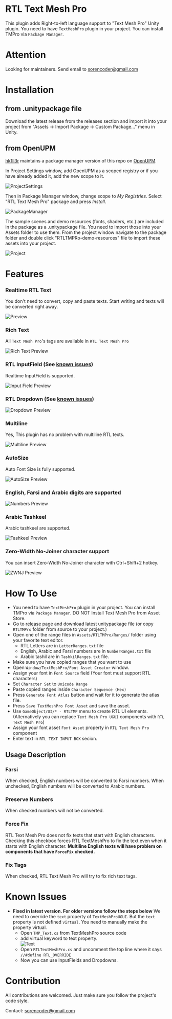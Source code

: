 # RTL Text Mesh Pro
This plugin adds Right-to-left language support to "Text Mesh Pro" Unity plugin. 
You need to have `TextMeshPro` plugin in your project. You can install TMPro via `Package Manager`.

# Attention
Looking for maintainers. Send email to sorencoder@gmail.com

# Installation
## from .unitypackage file
Download the latest release from the releases section and import it into your project from "Assets -> Import Package -> Custom Package..." menu in Unity.

## from OpenUPM
[hk1ll3r](https://github.com/hk1ll3r/) maintains a package manager version of this repo on [OpenUPM](https://openupm.com/packages/com.nosuchstudio.rtltmpro/).

In Project Settings window, add OpenUPM as a scoped registry or if you have already added it, add the new scope to it.

![ProjectSettings](Screenshots/ProjectSettings.PNG)

Then in Package Manager window, change scope to *My Registries*. Select "RTL Text Mesh Pro" package and press *Install*.

![PackageManager](Screenshots/PackageManager.PNG)

The sample scenes and demo resources (fonts, shaders, etc.) are included in the package as a .unitypackage file. You need to import those into your Assets folder to use them. From the project window navigate to the package folder and double click "RTLTMPRo-demo-resources" file to import these assets into your project.

![Project](Screenshots/Project.PNG)

# Features
### Realtime RTL Text
You don't need to convert, copy and paste texts. Start writing and texts will be converted right away.  
  
![Preview](Screenshots/Realtime.gif)

### Rich Text
All `Text Mesh Pro`'s tags are available in `RTL Text Mesh Pro`
  
![Rich Text Preview](Screenshots/Rich%20Text.PNG)

### RTL InputField (See [known issues](#known-issues))
Realtime InputField is supported.  
  
![Input Field Preview](Screenshots/InputField.gif)  

### RTL Dropdown (See [known issues](#known-issues))
  
![Dropdown Preview](Screenshots/Dropdown.gif)

### Multiline
Yes, This plugin has no problem with multiline RTL texts.
  
![Multiline Preview](Screenshots/Multiline.PNG)

### AutoSize
Auto Font Size is fully supported.  
  
![AutoSize Preview](Screenshots/AutoSize.gif)

### English, Farsi and Arabic digits are supported
  
![Numbers Preview](Screenshots/Numbers.PNG)

### Arabic Tashkeel
Arabic tashkeel are supported.  
  
![Tashkeel Preview](Screenshots/Arabic%20Text.PNG)  

### Zero-Width No-Joiner character support
You can insert Zero-Width No-Joiner character with Ctrl+Shift+2 hotkey.  
  
![ZWNJ Preview](Screenshots/zwnj.PNG)  



# How To Use
* You need to have `TextMeshPro` plugin in your project. You can install TMPro via `Package Manager`. DO NOT Install Text Mesh Pro from Asset Store.
* Go to [release](https://github.com/sorencoder/RTLTMPro/releases) page and download latest unitypackage file (or copy `RTLTMPro` folder from source to your project.)
* Open one of the range files in `Assets/RTLTMPro/Ranges/` folder using your favorite text editor.
  * RTL Letters are in `LetterRanges.txt` file
  * English, Arabic and Farsi numbers are in `NumberRanges.txt` file
  * Arabic tashil are in `TashkilRanges.txt` file.
* Make sure you have copied ranges that you want to use
* Open `Window/TextMeshPro/Font Asset Creator` window.
* Assign your font in `Font Source` field (Your font must support RTL characters)
* Set `Character Set` to `Unicode Range`
* Paste copied ranges inside  `Character Sequence (Hex)`
* Press `Generate Font Atlas` button and wait for it to generate the atlas file.
* Press `Save TextMeshPro Font Asset` and save the asset.
* Use `GameObject/UI/* - RTLTMP` menu to create RTL UI elements. (Alternatively you can replace `Text Mesh Pro UGUI` components with `RTL Text Mesh Pro`)
* Assign your font asset `Font Asset` property in `RTL Text Mesh Pro` component 
* Enter text in `RTL TEXT INPUT BOX` secion.
  
## Usage Description
### Farsi
When checked, English numbers will be converted to Farsi numbers.
When unchecked, English numbers will be converted to Arabic numbers.  

### Preserve Numbers
When checked numbers will not be converted.  

### Force Fix
RTL Text Mesh Pro does not fix texts that start with English characters. 
Checking this checkbox forces RTL TextMeshPro to fix the text even when it starts with English character. 
**Multiline English texts will have problem on components that have `ForceFix` checked.**  

### Fix Tags
When checked, RTL Text Mesh Pro will try to fix rich text tags.  

# Known Issues
* **Fixed in latest version. For older versions follow the steps below**
  We need to override the `text` property of `TextMeshProUGUI`. But the `text` property is not defined `virtual`. You need to manually make the property virtual.  
  * Open `TMP_Text.cs` from TextMeshPro source code
  * add virtual keyword to text property.  
  ![Text](Screenshots/TextProperty.PNG)
  * Open `RTLTextMeshPro.cs` and uncomment the top line where it says `//#define RTL_OVERRIDE`
  * Now you can use InputFields and Dropdowns.
  
# Contribution
All contributions are welcomed. Just make sure you follow the project's code style.  

Contact: sorencoder@gmail.com
